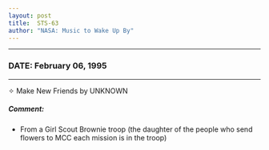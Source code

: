 ```yaml
---
layout: post
title:  STS-63
author: "NASA: Music to Wake Up By"
---
```


----
### DATE: February 06, 1995
----
✧ Make New Friends by UNKNOWN

##### Comment:
* From a Girl Scout Brownie troop (the daughter of the people who send flowers to MCC each mission is in the troop)
